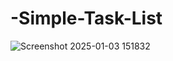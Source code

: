 # -Simple-Task-List


![Screenshot 2025-01-03 151832](https://github.com/user-attachments/assets/9ce8cf42-d845-4409-a69b-32e4f55b53d1)
